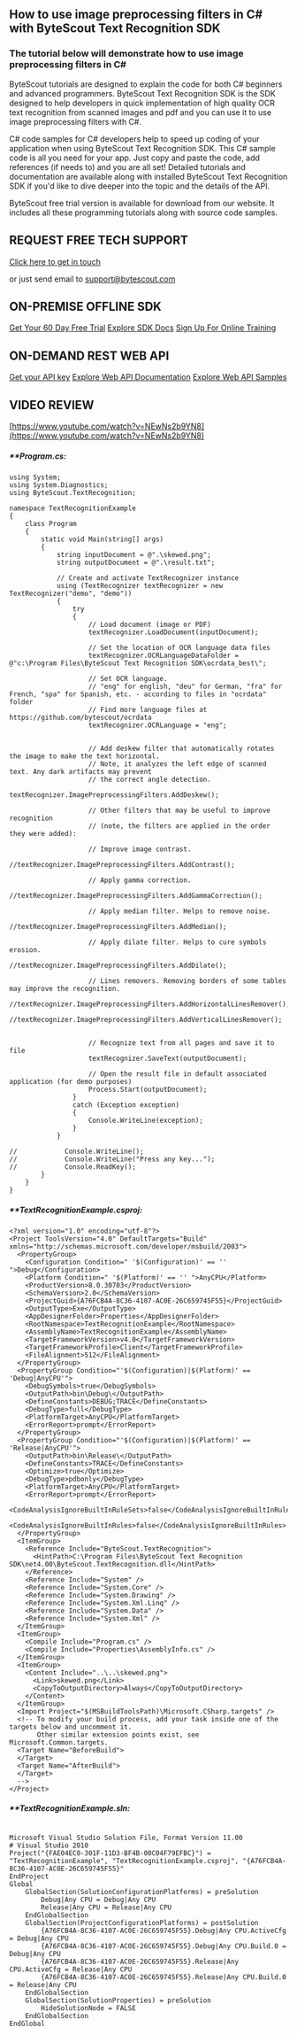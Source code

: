 ## How to use image preprocessing filters in C# with ByteScout Text Recognition SDK

### The tutorial below will demonstrate how to use image preprocessing filters in C#

ByteScout tutorials are designed to explain the code for both C# beginners and advanced programmers. ByteScout Text Recognition SDK is the SDK designed to help developers in quick implementation of high quality OCR text recognition from scanned images and pdf and you can use it to use image preprocessing filters with C#.

C# code samples for C# developers help to speed up coding of your application when using ByteScout Text Recognition SDK. This C# sample code is all you need for your app. Just copy and paste the code, add references (if needs to) and you are all set! Detailed tutorials and documentation are available along with installed ByteScout Text Recognition SDK if you'd like to dive deeper into the topic and the details of the API.

ByteScout free trial version is available for download from our website. It includes all these programming tutorials along with source code samples.

## REQUEST FREE TECH SUPPORT

[Click here to get in touch](https://bytescout.zendesk.com/hc/en-us/requests/new?subject=ByteScout%20Text%20Recognition%20SDK%20Question)

or just send email to [support@bytescout.com](mailto:support@bytescout.com?subject=ByteScout%20Text%20Recognition%20SDK%20Question) 

## ON-PREMISE OFFLINE SDK 

[Get Your 60 Day Free Trial](https://bytescout.com/download/web-installer?utm_source=github-readme)
[Explore SDK Docs](https://bytescout.com/documentation/index.html?utm_source=github-readme)
[Sign Up For Online Training](https://academy.bytescout.com/)


## ON-DEMAND REST WEB API

[Get your API key](https://pdf.co/documentation/api?utm_source=github-readme)
[Explore Web API Documentation](https://pdf.co/documentation/api?utm_source=github-readme)
[Explore Web API Samples](https://github.com/bytescout/ByteScout-SDK-SourceCode/tree/master/PDF.co%20Web%20API)

## VIDEO REVIEW

[https://www.youtube.com/watch?v=NEwNs2b9YN8](https://www.youtube.com/watch?v=NEwNs2b9YN8)




<!-- code block begin -->

##### ****Program.cs:**
    
```
using System;
using System.Diagnostics;
using ByteScout.TextRecognition;

namespace TextRecognitionExample
{
    class Program
    {
        static void Main(string[] args)
        {
            string inputDocument = @".\skewed.png";
            string outputDocument = @".\result.txt";

            // Create and activate TextRecognizer instance
            using (TextRecognizer textRecognizer = new TextRecognizer("demo", "demo"))
            {
                try
                {
                    // Load document (image or PDF)
                    textRecognizer.LoadDocument(inputDocument);

                    // Set the location of OCR language data files
                    textRecognizer.OCRLanguageDataFolder = @"c:\Program Files\ByteScout Text Recognition SDK\ocrdata_best\";

                    // Set OCR language.
                    // "eng" for english, "deu" for German, "fra" for French, "spa" for Spanish, etc. - according to files in "ocrdata" folder
                    // Find more language files at https://github.com/bytescout/ocrdata
                    textRecognizer.OCRLanguage = "eng"; 
                    

                    // Add deskew filter that automatically rotates the image to make the text horizontal.
                    // Note, it analyzes the left edge of scanned text. Any dark artifacts may prevent 
                    // the correct angle detection.
                    textRecognizer.ImagePreprocessingFilters.AddDeskew();

                    // Other filters that may be useful to improve recognition
                    // (note, the filters are applied in the order they were added):

                    // Improve image contrast.
                    //textRecognizer.ImagePreprocessingFilters.AddContrast();

                    // Apply gamma correction.
                    //textRecognizer.ImagePreprocessingFilters.AddGammaCorrection();

                    // Apply median filter. Helps to remove noise.
                    //textRecognizer.ImagePreprocessingFilters.AddMedian();

                    // Apply dilate filter. Helps to cure symbols erosion.
                    //textRecognizer.ImagePreprocessingFilters.AddDilate();

                    // Lines removers. Removing borders of some tables may improve the recognition.
                    //textRecognizer.ImagePreprocessingFilters.AddHorizontalLinesRemover();
                    //textRecognizer.ImagePreprocessingFilters.AddVerticalLinesRemover();

                    
                    // Recognize text from all pages and save it to file
                    textRecognizer.SaveText(outputDocument);

                    // Open the result file in default associated application (for demo purposes)
                    Process.Start(outputDocument);
                }
                catch (Exception exception)
                {
                    Console.WriteLine(exception);
                }
            }

//            Console.WriteLine();
//            Console.WriteLine("Press any key...");
//            Console.ReadKey();
        }
    }
}

```

<!-- code block end -->    

<!-- code block begin -->

##### ****TextRecognitionExample.csproj:**
    
```
<?xml version="1.0" encoding="utf-8"?>
<Project ToolsVersion="4.0" DefaultTargets="Build" xmlns="http://schemas.microsoft.com/developer/msbuild/2003">
  <PropertyGroup>
    <Configuration Condition=" '$(Configuration)' == '' ">Debug</Configuration>
    <Platform Condition=" '$(Platform)' == '' ">AnyCPU</Platform>
    <ProductVersion>8.0.30703</ProductVersion>
    <SchemaVersion>2.0</SchemaVersion>
    <ProjectGuid>{A76FCB4A-8C36-4107-AC0E-26C659745F55}</ProjectGuid>
    <OutputType>Exe</OutputType>
    <AppDesignerFolder>Properties</AppDesignerFolder>
    <RootNamespace>TextRecognitionExample</RootNamespace>
    <AssemblyName>TextRecognitionExample</AssemblyName>
    <TargetFrameworkVersion>v4.0</TargetFrameworkVersion>
    <TargetFrameworkProfile>Client</TargetFrameworkProfile>
    <FileAlignment>512</FileAlignment>
  </PropertyGroup>
  <PropertyGroup Condition="'$(Configuration)|$(Platform)' == 'Debug|AnyCPU'">
    <DebugSymbols>true</DebugSymbols>
    <OutputPath>bin\Debug\</OutputPath>
    <DefineConstants>DEBUG;TRACE</DefineConstants>
    <DebugType>full</DebugType>
    <PlatformTarget>AnyCPU</PlatformTarget>
    <ErrorReport>prompt</ErrorReport>
  </PropertyGroup>
  <PropertyGroup Condition="'$(Configuration)|$(Platform)' == 'Release|AnyCPU'">
    <OutputPath>bin\Release\</OutputPath>
    <DefineConstants>TRACE</DefineConstants>
    <Optimize>true</Optimize>
    <DebugType>pdbonly</DebugType>
    <PlatformTarget>AnyCPU</PlatformTarget>
    <ErrorReport>prompt</ErrorReport>
    <CodeAnalysisIgnoreBuiltInRuleSets>false</CodeAnalysisIgnoreBuiltInRuleSets>
    <CodeAnalysisIgnoreBuiltInRules>false</CodeAnalysisIgnoreBuiltInRules>
  </PropertyGroup>
  <ItemGroup>
    <Reference Include="ByteScout.TextRecognition">
      <HintPath>C:\Program Files\ByteScout Text Recognition SDK\net4.00\ByteScout.TextRecognition.dll</HintPath>
    </Reference>
    <Reference Include="System" />
    <Reference Include="System.Core" />
    <Reference Include="System.Drawing" />
    <Reference Include="System.Xml.Linq" />
    <Reference Include="System.Data" />
    <Reference Include="System.Xml" />
  </ItemGroup>
  <ItemGroup>
    <Compile Include="Program.cs" />
    <Compile Include="Properties\AssemblyInfo.cs" />
  </ItemGroup>
  <ItemGroup>
    <Content Include="..\..\skewed.png">
      <Link>skewed.png</Link>
      <CopyToOutputDirectory>Always</CopyToOutputDirectory>
    </Content>
  </ItemGroup>
  <Import Project="$(MSBuildToolsPath)\Microsoft.CSharp.targets" />
  <!-- To modify your build process, add your task inside one of the targets below and uncomment it. 
       Other similar extension points exist, see Microsoft.Common.targets.
  <Target Name="BeforeBuild">
  </Target>
  <Target Name="AfterBuild">
  </Target>
  -->
</Project>
```

<!-- code block end -->    

<!-- code block begin -->

##### ****TextRecognitionExample.sln:**
    
```

Microsoft Visual Studio Solution File, Format Version 11.00
# Visual Studio 2010
Project("{FAE04EC0-301F-11D3-BF4B-00C04F79EFBC}") = "TextRecognitionExample", "TextRecognitionExample.csproj", "{A76FCB4A-8C36-4107-AC0E-26C659745F55}"
EndProject
Global
	GlobalSection(SolutionConfigurationPlatforms) = preSolution
		Debug|Any CPU = Debug|Any CPU
		Release|Any CPU = Release|Any CPU
	EndGlobalSection
	GlobalSection(ProjectConfigurationPlatforms) = postSolution
		{A76FCB4A-8C36-4107-AC0E-26C659745F55}.Debug|Any CPU.ActiveCfg = Debug|Any CPU
		{A76FCB4A-8C36-4107-AC0E-26C659745F55}.Debug|Any CPU.Build.0 = Debug|Any CPU
		{A76FCB4A-8C36-4107-AC0E-26C659745F55}.Release|Any CPU.ActiveCfg = Release|Any CPU
		{A76FCB4A-8C36-4107-AC0E-26C659745F55}.Release|Any CPU.Build.0 = Release|Any CPU
	EndGlobalSection
	GlobalSection(SolutionProperties) = preSolution
		HideSolutionNode = FALSE
	EndGlobalSection
EndGlobal

```

<!-- code block end -->